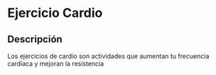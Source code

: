 # Ejercicio Cardio

## Descripción
Los ejercicios de cardio son actividades que aumentan tu frecuencia cardíaca y mejoran la resistencia